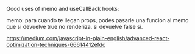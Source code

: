 Good uses of memo and useCallBack hooks: 

memo: para cuando te llegan props, podes pasarle una funcion al memo que si devuelve true no renderiza, si devuelve false si.

https://medium.com/javascript-in-plain-english/advanced-react-optimization-techniques-66614412efdc
